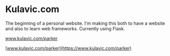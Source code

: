 # Kulavic.com

The beginning of a personal website. I'm making this both to have a website and also to learn web frameworks. Currently using Flask.

<a href="www.kulavic.com/parker" target="_blank">www.kulavic.com/parker</a>

[www.kulavic.com/parker](https://www.kulavic.com/parker)
